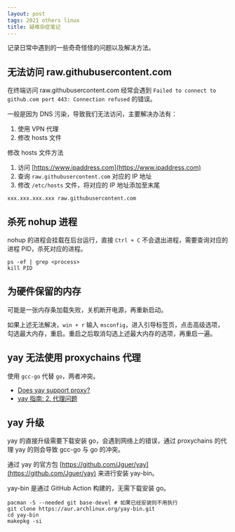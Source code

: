 ```yaml
---
layout: post
tags: 2021 others linux
title: 疑难杂症笔记
---
```


记录日常中遇到的一些奇奇怪怪的问题以及解决方法。

## 无法访问 raw.githubusercontent.com

在终端访问 raw.githubusercontent.com 经常会遇到 `Failed to connect to github.com port 443: Connection refused` 的错误。

一般是因为 DNS 污染，导致我们无法访问，主要解决办法有：

1. 使用 VPN 代理
2. 修改 hosts 文件

修改 hosts 文件方法

1. 访问 [https://www.ipaddress.com](https://www.ipaddress.com)
2. 查询 `raw.githubusercontent.com` 对应的 IP 地址
3. 修改 `/etc/hosts` 文件，将对应的 IP 地址添加至末尾

```shell
xxx.xxx.xxx.xxx raw.githubusercontent.com
```

## 杀死 nohup 进程

nohup 的进程会挂载在后台运行，直接 `Ctrl + C` 不会退出进程，需要查询对应的进程 PID，杀死对应的进程。

```shell
ps -ef | grep <process>
kill PID
```

## 为硬件保留的内存

可能是一张内存条加载失败，关机断开电源，再重新启动。

如果上述无法解决，`win + r` 输入 `msconfig`，进入引导标签页，点击高级选项，勾选最大内存，重启。重启之后取消勾选上述最大内存的选项，再重启一遍。

## yay 无法使用 proxychains 代理

使用 `gcc-go` 代替 `go`，两者冲突。

- [Does yay support proxy?](https://github.com/Jguer/yay/issues/951)
- [yay 指南: 2. 代理问题](https://suiahae.me/yay-s-guide-No-2-proxy-issues/)

## yay 升级

yay 的直接升级需要下载安装 go，会遇到网络上的错误，通过 proxychains 的代理 yay 的则会导致 gcc-go 与 go 的冲突。

通过 yay 的官方包 [https://github.com/Jguer/yay](https://github.com/Jguer/yay) 来进行安装 yay-bin。

yay-bin 是通过 GitHub Action 构建的，无需下载安装 go。

```shell
pacman -S --needed git base-devel # 如果已经安装则不用执行
git clone https://aur.archlinux.org/yay-bin.git
cd yay-bin
makepkg -si
```
